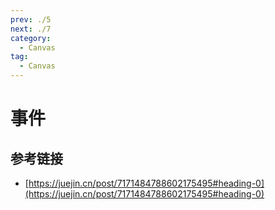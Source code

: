 ```yaml
---
prev: ./5
next: ./7
category:
  - Canvas
tag:
  - Canvas
---
```


# 事件

## 参考链接

- [https://juejin.cn/post/7171484788602175495#heading-0](https://juejin.cn/post/7171484788602175495#heading-0)
